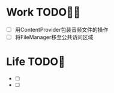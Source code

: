 # Work TODO👨‍💻
- [ ] 用ContentProvider包装音频文件的操作
- [ ] 将FileManager移至公共访问区域

# Life TODO🌻
- [ ] 
- [ ] 